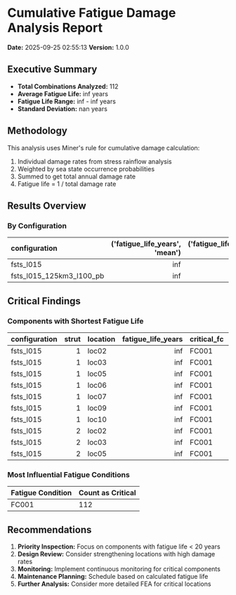 # Cumulative Fatigue Damage Analysis Report

**Date:** 2025-09-25 02:55:13
**Version:** 1.0.0

## Executive Summary

- **Total Combinations Analyzed:** 112
- **Average Fatigue Life:** inf years
- **Fatigue Life Range:** inf - inf years
- **Standard Deviation:** nan years

## Methodology

This analysis uses Miner's rule for cumulative damage calculation:
1. Individual damage rates from stress rainflow analysis
2. Weighted by sea state occurrence probabilities
3. Summed to get total annual damage rate
4. Fatigue life = 1 / total damage rate

## Results Overview

### By Configuration

| configuration            |   ('fatigue_life_years', 'mean') |   ('fatigue_life_years', 'min') |   ('fatigue_life_years', 'max') |   ('fatigue_life_years', 'std') |
|:-------------------------|---------------------------------:|--------------------------------:|--------------------------------:|--------------------------------:|
| fsts_l015                |                              inf |                             inf |                             inf |                             nan |
| fsts_l015_125km3_l100_pb |                              inf |                             inf |                             inf |                             nan |

## Critical Findings

### Components with Shortest Fatigue Life

| configuration   |   strut | location   |   fatigue_life_years | critical_fc   |   critical_fc_contribution |
|:----------------|--------:|:-----------|---------------------:|:--------------|---------------------------:|
| fsts_l015       |       1 | loc02      |                  inf | FC001         |                          0 |
| fsts_l015       |       1 | loc03      |                  inf | FC001         |                          0 |
| fsts_l015       |       1 | loc05      |                  inf | FC001         |                          0 |
| fsts_l015       |       1 | loc06      |                  inf | FC001         |                          0 |
| fsts_l015       |       1 | loc07      |                  inf | FC001         |                          0 |
| fsts_l015       |       1 | loc09      |                  inf | FC001         |                          0 |
| fsts_l015       |       1 | loc10      |                  inf | FC001         |                          0 |
| fsts_l015       |       2 | loc02      |                  inf | FC001         |                          0 |
| fsts_l015       |       2 | loc03      |                  inf | FC001         |                          0 |
| fsts_l015       |       2 | loc05      |                  inf | FC001         |                          0 |

### Most Influential Fatigue Conditions

| Fatigue Condition | Count as Critical |
|-------------------|------------------|
| FC001 | 112 |

## Recommendations

1. **Priority Inspection:** Focus on components with fatigue life < 20 years
2. **Design Review:** Consider strengthening locations with high damage rates
3. **Monitoring:** Implement continuous monitoring for critical components
4. **Maintenance Planning:** Schedule based on calculated fatigue life
5. **Further Analysis:** Consider more detailed FEA for critical locations

